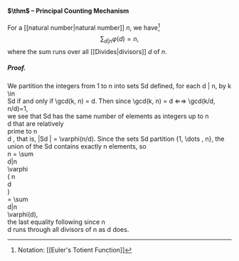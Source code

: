 #### $\thm$ – Principal Counting Mechanism
For a [[natural number|natural number]] $n$, we have[^1]
$$\sum_{d|n}\varphi(d) = n,  $$
where the sum runs over all [[Divides|divisors]] $d$ of $n$.

##### *Proof.*
We partition the integers from 1 to n into sets Sd defined, for each d | n, by k \in  
Sd if and only if \gcd(k, n) = d. Then since \gcd(k, n) = d ⇐⇒ \gcd(k/d, n/d)=1,  
we see that Sd has the same number of elements as integers up to n  
d that are relatively  
prime to n  
d , that is, |Sd | = \varphi(n/d). Since the sets Sd partition {1, \dots  , n}, the union of the Sd contains exactly n elements, so  
n = \sum   
d|n  
\varphi  
( n  
d  
)  
= \sum   
d|n  
\varphi(d),  
the last equality following since n  
d runs through all divisors of n as d does.

[^1]: Notation: [[Euler's Totient Function]]